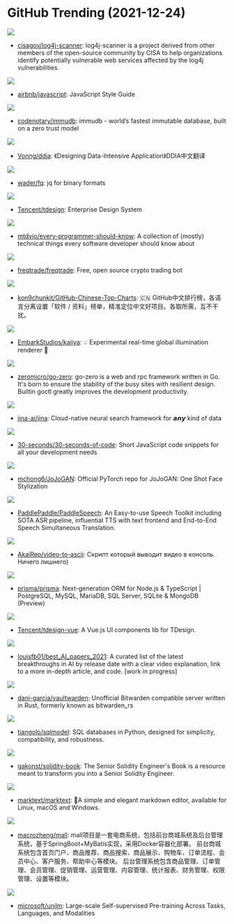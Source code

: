 # GitHub Trending (2021-12-24)

![](https://img.shields.io/badge/Java-New%20156-green?style=flat-square&logo=appveyor)
- [cisagov/log4j-scanner](https://github.com/cisagov/log4j-scanner): log4j-scanner is a project derived from other members of the open-source community by CISA to help organizations identify potentially vulnerable web services affected by the log4j vulnerabilities.

![](https://img.shields.io/badge/JavaScript-New%2046-green?style=flat-square&logo=appveyor)
- [airbnb/javascript](https://github.com/airbnb/javascript): JavaScript Style Guide

![](https://img.shields.io/badge/Go-New%20261-green?style=flat-square&logo=appveyor)
- [codenotary/immudb](https://github.com/codenotary/immudb): immudb - world’s fastest immutable database, built on a zero trust model

![](https://img.shields.io/badge/Python-New%20184-green?style=flat-square&logo=appveyor)
- [Vonng/ddia](https://github.com/Vonng/ddia): 《Designing Data-Intensive Application》DDIA中文翻译

![](https://img.shields.io/badge/Go-New%20913-green?style=flat-square&logo=appveyor)
- [wader/fq](https://github.com/wader/fq): jq for binary formats

![](https://img.shields.io/badge/none-New%20371-green?style=flat-square&logo=appveyor)
- [Tencent/tdesign](https://github.com/Tencent/tdesign): Enterprise Design System

![](https://img.shields.io/badge/none-New%2085-green?style=flat-square&logo=appveyor)
- [mtdvio/every-programmer-should-know](https://github.com/mtdvio/every-programmer-should-know): A collection of (mostly) technical things every software developer should know about

![](https://img.shields.io/badge/Python-New%20258-green?style=flat-square&logo=appveyor)
- [freqtrade/freqtrade](https://github.com/freqtrade/freqtrade): Free, open source crypto trading bot

![](https://img.shields.io/badge/Java-New%20167-green?style=flat-square&logo=appveyor)
- [kon9chunkit/GitHub-Chinese-Top-Charts](https://github.com/kon9chunkit/GitHub-Chinese-Top-Charts): 🇨🇳 GitHub中文排行榜，各语言分离设置「软件 / 资料」榜单，精准定位中文好项目。各取所需，互不干扰。

![](https://img.shields.io/badge/Rust-New%20199-green?style=flat-square&logo=appveyor)
- [EmbarkStudios/kajiya](https://github.com/EmbarkStudios/kajiya): 💡 Experimental real-time global illumination renderer 🦀

![](https://img.shields.io/badge/Go-New%2025-green?style=flat-square&logo=appveyor)
- [zeromicro/go-zero](https://github.com/zeromicro/go-zero): go-zero is a web and rpc framework written in Go. It's born to ensure the stability of the busy sites with resilient design. Builtin goctl greatly improves the development productivity.

![](https://img.shields.io/badge/Python-New%2044-green?style=flat-square&logo=appveyor)
- [jina-ai/jina](https://github.com/jina-ai/jina): Cloud-native neural search framework for 𝙖𝙣𝙮 kind of data

![](https://img.shields.io/badge/JavaScript-New%2088-green?style=flat-square&logo=appveyor)
- [30-seconds/30-seconds-of-code](https://github.com/30-seconds/30-seconds-of-code): Short JavaScript code snippets for all your development needs

![](https://img.shields.io/badge/Jupyter%20Notebook-New%2028-green?style=flat-square&logo=appveyor)
- [mchong6/JoJoGAN](https://github.com/mchong6/JoJoGAN): Official PyTorch repo for JoJoGAN: One Shot Face Stylization

![](https://img.shields.io/badge/Python-New%2099-green?style=flat-square&logo=appveyor)
- [PaddlePaddle/PaddleSpeech](https://github.com/PaddlePaddle/PaddleSpeech): An Easy-to-use Speech Toolkit including SOTA ASR pipeline, influential TTS with text frontend and End-to-End Speech Simultaneous Translation.

![](https://img.shields.io/badge/Python-New%2018-green?style=flat-square&logo=appveyor)
- [AkaiRep/video-to-ascii](https://github.com/AkaiRep/video-to-ascii): Скрипт который выводит видео в консоль. Ничего лишнего)

![](https://img.shields.io/badge/TypeScript-New%20222-green?style=flat-square&logo=appveyor)
- [prisma/prisma](https://github.com/prisma/prisma): Next-generation ORM for Node.js & TypeScript | PostgreSQL, MySQL, MariaDB, SQL Server, SQLite & MongoDB (Preview)

![](https://img.shields.io/badge/TypeScript-New%2072-green?style=flat-square&logo=appveyor)
- [Tencent/tdesign-vue](https://github.com/Tencent/tdesign-vue): A Vue.js UI components lib for TDesign.

![](https://img.shields.io/badge/none-New%20114-green?style=flat-square&logo=appveyor)
- [louisfb01/best_AI_papers_2021](https://github.com/louisfb01/best_AI_papers_2021): A curated list of the latest breakthroughs in AI by release date with a clear video explanation, link to a more in-depth article, and code. [work in progress]

![](https://img.shields.io/badge/Rust-New%20167-green?style=flat-square&logo=appveyor)
- [dani-garcia/vaultwarden](https://github.com/dani-garcia/vaultwarden): Unofficial Bitwarden compatible server written in Rust, formerly known as bitwarden_rs

![](https://img.shields.io/badge/Python-New%20152-green?style=flat-square&logo=appveyor)
- [tiangolo/sqlmodel](https://github.com/tiangolo/sqlmodel): SQL databases in Python, designed for simplicity, compatibility, and robustness.

![](https://img.shields.io/badge/Makefile-New%2048-green?style=flat-square&logo=appveyor)
- [gakonst/solidity-book](https://github.com/gakonst/solidity-book): The Senior Solidity Engineer's Book is a resource meant to transform you into a Senior Solidity Engineer.

![](https://img.shields.io/badge/JavaScript-New%20224-green?style=flat-square&logo=appveyor)
- [marktext/marktext](https://github.com/marktext/marktext): 📝A simple and elegant markdown editor, available for Linux, macOS and Windows.

![](https://img.shields.io/badge/Java-New%2045-green?style=flat-square&logo=appveyor)
- [macrozheng/mall](https://github.com/macrozheng/mall): mall项目是一套电商系统，包括前台商城系统及后台管理系统，基于SpringBoot+MyBatis实现，采用Docker容器化部署。 前台商城系统包含首页门户、商品推荐、商品搜索、商品展示、购物车、订单流程、会员中心、客户服务、帮助中心等模块。 后台管理系统包含商品管理、订单管理、会员管理、促销管理、运营管理、内容管理、统计报表、财务管理、权限管理、设置等模块。

![](https://img.shields.io/badge/Python-New%2031-green?style=flat-square&logo=appveyor)
- [microsoft/unilm](https://github.com/microsoft/unilm): Large-scale Self-supervised Pre-training Across Tasks, Languages, and Modalities

